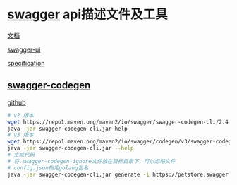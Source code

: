 # [swagger](https://swagger.io/) api描述文件及工具

[文档](https://swagger.io/docs/)

[swagger-ui](https://swagger.io/docs/open-source-tools/swagger-ui/usage/installation/)

[specification](https://swagger.io/docs/specification/about/)

## [swagger-codegen](https://swagger.io/docs/open-source-tools/swagger-codegen/)

[github](https://github.com/swagger-api/swagger-codegen)

```bash
# v2 版本
wget https://repo1.maven.org/maven2/io/swagger/swagger-codegen-cli/2.4.32/swagger-codegen-cli-2.4.32.jar -O swagger-codegen-cli.jar
java -jar swagger-codegen-cli.jar help
# v3 版本
wget https://repo1.maven.org/maven2/io/swagger/codegen/v3/swagger-codegen-cli/3.0.43/swagger-codegen-cli-3.0.43.jar -O swagger-codegen-cli.jar
java -jar swagger-codegen-cli.jar --help
# 生成代码
# 将.swagger-codegen-ignore文件放在目标目录下，可以忽略文件
# config.json指定golang包名
java -jar swagger-codegen-cli.jar generate -i https://petstore.swagger.io/v2/swagger.json -l go -o ./swagger-gen -c config.json
```
